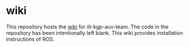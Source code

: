 wiki
====

This repository hosts the <a href="https://github.com/iit-kgp-auv-team/wiki/wiki">wiki</a> for iit-kgp-auv-team. The code in the repository has been intentionally left blank. This wiki provides installation instructions of ROS.
